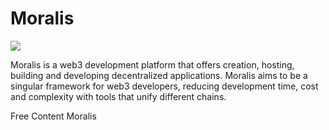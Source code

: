 # Moralis
![](https://moralis.io/wp-content/uploads/2022/05/Moralis-Logo-LightBG-Large.png)

Moralis is a web3 development platform that offers creation, hosting, building and developing decentralized applications. Moralis aims to be a singular framework for web3 developers, reducing development time, cost and complexity with tools that unify different chains.

<ResourceGroupTitle>Free Content</ResourceGroupTitle>
<BadgeLink badgeText='Read' colorScheme='yellow' href='https://moralis.io/'>Moralis</BadgeLink>
